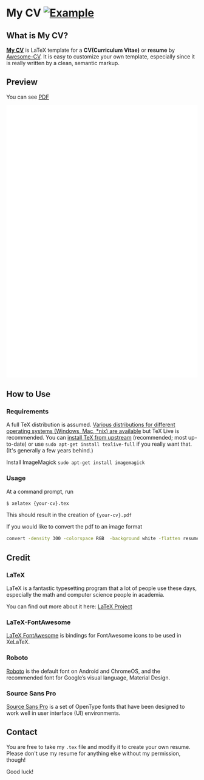 

# My CV [![Example](https://img.shields.io/badge/example-pdf-green.svg)](https://raw.githubusercontent.com/rodrigouz/My-CV/master/resume.pdf)


## What is My CV?
[**My CV**](https://github.com/rodrigouz/my-cv) is LaTeX template for a **CV(Curriculum Vitae)** or **resume** by [Awesome-CV](https://www.sharelatex.com/templates/cv-or-resume/fancy-cv). It is easy to customize your own template, especially since it is really written by a clean, semantic markup.


## Preview
You can see [PDF](https://raw.githubusercontent.com/rodrigouz/My-CV/master/resume.pdf)

![alt tag](https://raw.githubusercontent.com/rodrigouz/My-CV/master/resume.png)


## How to Use
### Requirements

A full TeX distribution is assumed.  [Various distributions for different operating systems (Windows, Mac, \*nix) are available](http://tex.stackexchange.com/q/55437) but TeX Live is recommended.
You can [install TeX from upstream](http://tex.stackexchange.com/q/1092) (recommended; most up-to-date) or use `sudo apt-get install texlive-full` if you really want that.  (It's generally a few years behind.)

Install ImageMagick
`sudo apt-get install imagemagick`

### Usage

At a command prompt, run
```bash
$ xelatex {your-cv}.tex
```
This should result in the creation of ``{your-cv}.pdf``

If you would like to convert the pdf to an image format
```bash
convert -density 300 -colorspace RGB  -background white -flatten resume.pdf -quality 100 resume.png
```


## Credit
### LaTeX
LaTeX is a fantastic typesetting program that a lot of people use these days, especially the math and computer science people in academia.

You can find out more about it here: [LaTeX Project](http://www.latex-project.org)

### LaTeX-FontAwesome
[LaTeX FontAwesome](https://github.com/furl/latex-fontawesome) is bindings for FontAwesome icons to be used in XeLaTeX.

### Roboto
[Roboto](https://github.com/google/roboto) is the default font on Android and ChromeOS, and the recommended font for Google’s visual language, Material Design.

### Source Sans Pro
[Source Sans Pro](https://github.com/adobe-fonts/source-sans-pro) is a set of OpenType fonts that have been designed to work well in user interface (UI) environments.


## Contact
You are free to take my `.tex` file and modify it to create your own resume. Please don't use my resume for anything else without my permission, though!

Good luck!
